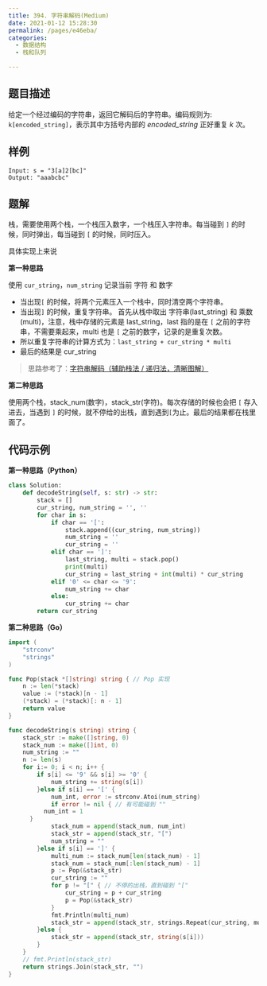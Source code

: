 ```yaml
---
title: 394. 字符串解码(Medium)
date: 2021-01-12 15:28:30
permalink: /pages/e46eba/
categories: 
  - 数据结构
  - 栈和队列

---
```


## 题目描述

给定一个经过编码的字符串，返回它解码后的字符串。编码规则为: `k[encoded_string]`，表示其中方括号内部的 *encoded_string* 正好重复 *k* 次。

## 样例

```
Input: s = "3[a]2[bc]"
Output: "aaabcbc"
```

## 题解

栈，需要使用两个栈，一个栈压入数字，一个栈压入字符串。每当碰到 `]` 的时候，同时弹出，每当碰到 `[` 的时候，同时压入。

具体实现上来说

**第一种思路**

使用 `cur_string`，`num_string` 记录当前 字符 和 数字

- 当出现`[` 的时候，将两个元素压入一个栈中，同时清空两个字符串。
- 当出现`]` 的时候，重复字符串。
  首先从栈中取出 字符串(last_string) 和 乘数(multi)，注意，栈中存储的元素是 last_string，last 指的是在 `[` 之前的字符串，不需要乘起来，multi 也是 `[` 之前的数字，记录的是重复次数。
- 所以重复字符串的计算方式为：` last_string + cur_string * multi `
- 最后的结果是 cur_string

> 思路参考了：[字符串解码（辅助栈法 / 递归法，清晰图解）](https://leetcode-cn.com/problems/decode-string/solution/decode-string-fu-zhu-zhan-fa-di-gui-fa-by-jyd/)

**第二种思路**

使用两个栈，stack_num(数字)，stack_str(字符)。每次存储的时候也会把 `[` 存入进去，当遇到 `]` 的时候，就不停给的出栈，直到遇到`[`为止。最后的结果都在栈里面了。

## 代码示例

**第一种思路（Python）**

```python
class Solution:
    def decodeString(self, s: str) -> str:
        stack = []
        cur_string, num_string = '', ''
        for char in s:
            if char == '[':
                stack.append((cur_string, num_string))
                num_string = ''
                cur_string = ''
            elif char == ']':
                last_string, multi = stack.pop()
                print(multi)
                cur_string = last_string + int(multi) * cur_string
            elif '0' <= char <= '9':
                num_string += char 
            else: 
                cur_string += char 
        return cur_string
```

**第二种思路（Go）**

```go
import (
    "strconv"
    "strings"
)

func Pop(stack *[]string) string { // Pop 实现
    n := len(*stack)
    value := (*stack)[n - 1]
    (*stack) = (*stack)[: n - 1]
    return value
}

func decodeString(s string) string {
    stack_str := make([]string, 0)
	stack_num := make([]int, 0)
	num_string := ""
	n := len(s)
	for i:= 0; i < n; i++ {
		if s[i] <= '9' && s[i] >= '0' {
			num_string += string(s[i])
		}else if s[i] == '[' {
			num_int, error := strconv.Atoi(num_string)
			if error != nil { // 有可能碰到 ""
          num_int = 1
      }
			stack_num = append(stack_num, num_int)
			stack_str = append(stack_str, "[")
			num_string = ""
		}else if s[i] == ']' {
			multi_num := stack_num[len(stack_num) - 1] 
			stack_num = stack_num[:len(stack_num) - 1]
			p := Pop(&stack_str)
            cur_string := ""
			for p != "[" { // 不停的出栈，直到碰到 "["
				cur_string = p + cur_string
                p = Pop(&stack_str)
			} 
            fmt.Println(multi_num)
            stack_str = append(stack_str, strings.Repeat(cur_string, multi_num))
		}else {
			stack_str = append(stack_str, string(s[i]))
		}
	}
    // fmt.Println(stack_str)
    return strings.Join(stack_str, "") 
}

```


